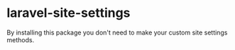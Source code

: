 # laravel-site-settings
By installing this package you don't need to make your custom site settings methods.
